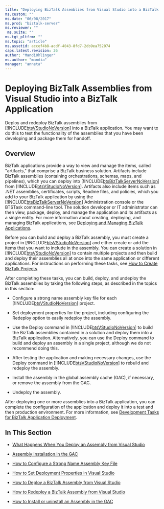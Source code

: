 ```yaml
---
title: "Deploying BizTalk Assemblies from Visual Studio into a BizTalk Application | Microsoft Docs"
ms.custom: ""
ms.date: "06/08/2017"
ms.prod: "biztalk-server"
ms.reviewer: ""
 ms.suite: ""
ms.tgt_pltfrm: ""
ms.topic: "article"
ms.assetid: accef4b8-acdf-4043-8fd7-2db9ea752074
caps.latest.revision: 36
author: "MandiOhlinger"
ms.author: "mandia"
manager: "anneta"
---
```

# Deploying BizTalk Assemblies from Visual Studio into a BizTalk Application
Deploy and redeploy BizTalk assemblies from [!INCLUDE[btsVStudioNoVersion](../includes/btsvstudionoversion-md.md)] into a BizTalk application. You may want to do this to test the functionality of the assemblies that you have been developing and package them for handoff.  

## Overview  
 BizTalk applications provide a way to view and manage the items, called "artifacts," that comprise a BizTalk business solution. Artifacts include BizTalk assemblies (containing orchestrations, schemas, maps, and pipelines), which you can deploy into [!INCLUDE[btsBizTalkServerNoVersion](../includes/btsbiztalkservernoversion-md.md)] from [!INCLUDE[btsVStudioNoVersion](../includes/btsvstudionoversion-md.md)]. Artifacts also include items such as .NET assemblies, certificates, scripts, Readme files, and policies, which you add to your BizTalk application by using the [!INCLUDE[btsBizTalkServerNoVersion](../includes/btsbiztalkservernoversion-md.md)] Administration console or the BTSTask command-line tool. The solution developer or IT administrator can then view, package, deploy, and manage the application and its artifacts as a single entity. For more information about creating, deploying, and managing BizTalk applications, see [Deploying and Managing BizTalk Applications](../core/deploying-and-managing-biztalk-applications.md).  
  
 Before you can build and deploy a BizTalk assembly, you must create a project in [!INCLUDE[btsVStudioNoVersion](../includes/btsvstudionoversion-md.md)] and either create or add the items that you want to include in the assembly. You can create a solution in [!INCLUDE[btsVStudioNoVersion](../includes/btsvstudionoversion-md.md)] to contain multiple projects and then build and deploy their assemblies all at once into the same application or different applications. For instructions on performing these tasks, see [How to Create BizTalk Projects](../core/how-to-create-biztalk-projects.md).  
  
 After completing these tasks, you can build, deploy, and undeploy the BizTalk assemblies by taking the following steps, as described in the topics in this section:  
  
-   Configure a strong name assembly key file for each [!INCLUDE[btsVStudioNoVersion](../includes/btsvstudionoversion-md.md)] project.  
  
-   Set deployment properties for the project, including configuring the Redeploy option to easily redeploy the assembly.  
  
-   Use the Deploy command in [!INCLUDE[btsVStudioNoVersion](../includes/btsvstudionoversion-md.md)] to build the BizTalk assemblies contained in a solution and deploy them into a BizTalk application. Alternatively, you can use the Deploy command to build and deploy an assembly in a single project, although we do not recommend doing this.  
  
-   After testing the application and making necessary changes, use the Deploy command in [!INCLUDE[btsVStudioNoVersion](../includes/btsvstudionoversion-md.md)] to rebuild and redeploy the assembly.  
  
-   Install the assembly in the global assembly cache (GAC), if necessary, or remove the assembly from the GAC.  
  
-   Undeploy the assembly.  
  
 After deploying one or more assemblies into a BizTalk application, you can complete the configuration of the application and deploy it into a test and then production environment. For more information, see [Development Tasks for BizTalk Application Deployment](../core/development-tasks-for-biztalk-application-deployment.md).  
  
## In This Section  
  
-   [What Happens When You Deploy an Assembly from Visual Studio](../core/what-happens-when-you-deploy-an-assembly-from-visual-studio.md)  
  
-   [Assembly Installation in the GAC](../core/assembly-installation-in-the-gac.md)  
  
-   [How to Configure a Strong Name Assembly Key File](../core/how-to-configure-a-strong-name-assembly-key-file.md)  
  
-   [How to Set Deployment Properties in Visual Studio](../core/how-to-set-deployment-properties-in-visual-studio.md)  
  
-   [How to Deploy a BizTalk Assembly from Visual Studio](../core/how-to-deploy-a-biztalk-assembly-from-visual-studio.md)  
  
-   [How to Redeploy a BizTalk Assembly from Visual Studio](../core/how-to-redeploy-a-biztalk-assembly-from-visual-studio.md)  
  
-   [How to Install or uninstall an Assembly in the GAC](../core/how-to-install-an-assembly-in-the-gac.md)  